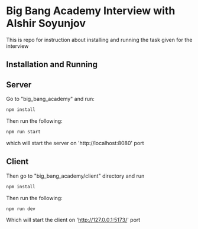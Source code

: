 
# Big Bang Academy Interview with Alshir Soyunjov

This is repo for instruction about installing and running the task given for the interview

## Installation and Running

## Server

Go to "big_bang_academy" and run:

```bash
npm install
```
Then run the following:

```bash
npm run start
```

which will start the server on 'http://localhost:8080' port

## Client
Then go to "big_bang_academy/client" directory and run

```bash
npm install
```
Then run the following:

```bash
npm run dev
```

Which will start the client on 'http://127.0.0.1:5173/' port


